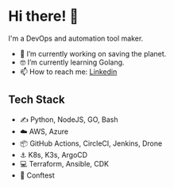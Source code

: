 # Hi there! 👋

I'm a DevOps and automation tool maker.

- 🔋 I’m currently working on saving the planet.
- 🤓 I’m currently learning Golang.
- 📫 How to reach me: [Linkedin](https://se.linkedin.com/in/yassine-imlil-7b2a631a7)


## Tech Stack

- ✍️ Python, NodeJS, GO, Bash
- ☁️ AWS, Azure
- 📦 GitHub Actions, CircleCI, Jenkins, Drone
- ⚓ K8s, K3s, ArgoCD
- 💻 Terraform, Ansible, CDK
- 👮 Conftest

<!--
**Captain-ops/captain-ops** is a ✨ _special_ ✨ repository because its `README.md` (this file) appears on your GitHub profile.

Here are some ideas to get you started:

- 🔭 I’m currently working on ...
- 🌱 I’m currently learning ...
- 👯 I’m looking to collaborate on ...
- 🤔 I’m looking for help with ...
- 💬 Ask me about ...
- 📫 How to reach me: ...
- 😄 Pronouns: ...
- ⚡ Fun fact: ...
-->
